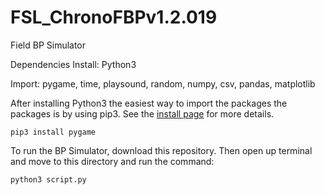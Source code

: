 # FSL_ChronoFBPv1.2.019

Field BP Simulator

Dependencies
Install: Python3


Import: pygame, time, playsound, random, numpy, csv, pandas, matplotlib

After installing Python3 the easiest way to import the packages the packages is by using pip3. See the [install page](https://pypi.org/project/pip/) for more details.

```
pip3 install pygame
```

To run the BP Simulator, download this repository. Then open up terminal and move to this directory and run the command:
```
python3 script.py
```
